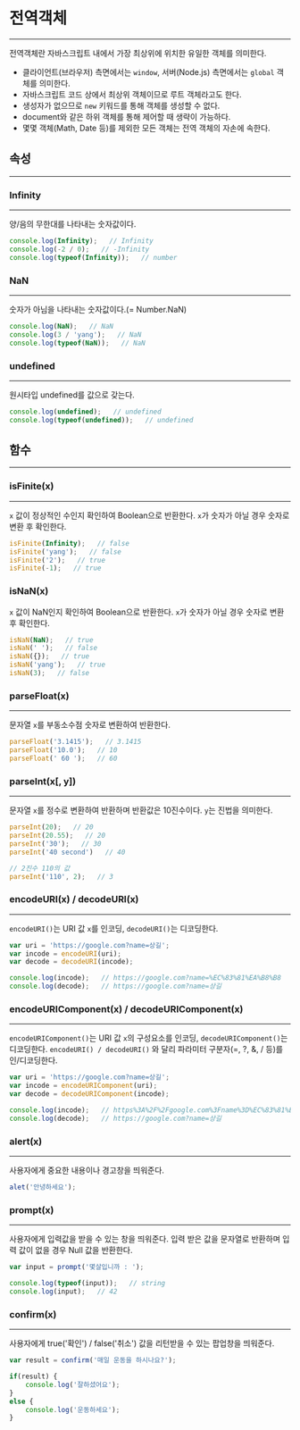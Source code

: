 

# 전역객체
---
전역객체란 자바스크립트 내에서 가장 최상위에 위치한 유일한 객체를 의미한다.  
- 클라이언트(브라우저) 측면에서는 `window`, 서버(Node.js) 측면에서는 `global` 객체를 의미한다.  
- 자바스크립트 코드 상에서 최상위 객체이므로 루트 객체라고도 한다.  
- 생성자가 없으므로 `new` 키워드를 통해 객체를 생성할 수 없다.  
- document와 같은 하위 객체를 통해 제어할 때 생략이 가능하다.  
- 몇몇 객체(Math, Date 등)를 제외한 모든 객체는 전역 객체의 자손에 속한다.

## 속성
---

### Infinity
---
양/음의 무한대를 나타내는 숫자값이다.

```javascript
console.log(Infinity);   // Infinity
console.log(-2 / 0);   // -Infinity
console.log(typeof(Infinity));   // number
```

### NaN
---
숫자가 아님을 나타내는 숫자값이다.(= Number.NaN)

```javascript
console.log(NaN);   // NaN
console.log(3 / 'yang');   // NaN
console.log(typeof(NaN));   // NaN
```

### undefined
---
원시타입 undefined를 값으로 갖는다.

```javascript
console.log(undefined);   // undefined
console.log(typeof(undefined));   // undefined
```

## 함수
---

### isFinite(x)
---
`x` 값이 정상적인 수인지 확인하여 Boolean으로 반환한다. `x`가 숫자가 아닐 경우 숫자로 변환 후 확인한다.

```javascript
isFinite(Infinity);   // false
isFinite('yang');   // false
isFinite('2');   // true
isFinite(-1);   // true
```

### isNaN(x)
`x` 값이 NaN인지 확인하여 Boolean으로 반환한다. `x`가 숫자가 아닐 경우 숫자로 변환 후 확인한다.

```javascript
isNaN(NaN);   // true
isNaN(' ');   // false
isNaN({});   // true
isNaN('yang');   // true
isNaN(3);   // false
```

### parseFloat(x)
---
문자열 `x`를 부동소수점 숫자로 변환하여 반환한다.

```javascript
parseFloat('3.1415');   // 3.1415
parseFloat('10.0');   // 10
parseFloat(' 60 ');   // 60
```

### parseInt(x[, y])
---
문자열 `x`를 정수로 변환하여 반환하며 반환값은 10진수이다. `y`는 진법을 의미한다.

```javascript
parseInt(20);   // 20
parseInt(20.55);   // 20
parseInt('30');   // 30
parseInt('40 second')   // 40

// 2진수 110의 값
parseInt('110', 2);   // 3 
```

### encodeURI(x) / decodeURI(x)
---
`encodeURI()`는 URI 값 `x`를 인코딩, `decodeURI()`는 디코딩한다.

```javascript
var uri = 'https://google.com?name=상길';
var incode = encodeURI(uri);
var decode = decodeURI(incode);

console.log(incode);   // https://google.com?name=%EC%83%81%EA%B8%B8
console.log(decode);   // https://google.com?name=상길
```

### encodeURIComponent(x) / decodeURIComponent(x)
---
`encodeURIComponent()`는 URI 값 `x`의 구성요소를 인코딩, `decodeURIComponent()`는 디코딩한다. `encodeURI() / decodeURI()` 와 달리 파라미터 구분자(=, ?, &, / 등)를 인/디코딩한다.

```javascript
var uri = 'https://google.com?name=상길';
var incode = encodeURIComponent(uri);
var decode = decodeURIComponent(incode);

console.log(incode);   // https%3A%2F%2Fgoogle.com%3Fname%3D%EC%83%81%EA%B8%B8
console.log(decode);   // https://google.com?name=상길
```

### alert(x)
---
사용자에게 중요한 내용이나 경고창을 띄워준다.

```javascript
alet('안녕하세요');
```

### prompt(x)
---
사용자에게 입력값을 받을 수 있는 창을 띄워준다. 입력 받은 값을 문자열로 반환하며 입력 값이 없을 경우 Null 값을 반환한다.

```javascript
var input = prompt('몇살입니까 : ');

console.log(typeof(input));   // string
console.log(input);   // 42
```

### confirm(x)
---
사용자에게 true('확인') / false('취소') 값을 리턴받을 수 있는 팝업창을 띄워준다.

```javascript
var result = confirm('매일 운동을 하시나요?');

if(result) {
    console.log('잘하셨어요');
}
else {
    console.log('운동하세요');
}
```
